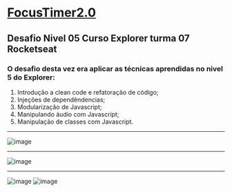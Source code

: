 # [FocusTimer2.0](https://valdeirbarbosa.github.io/FocusTimer2.0/)
## Desafio Nivel 05 Curso Explorer turma 07  Rocketseat
### O desafio desta vez era aplicar as técnicas aprendidas no nivel 5 do Explorer:
1. Introdução a clean code e refatoração de código; 
2. Injeções de dependêndencias; 
3. Modularização de Javascript;
4. Manipulando áudio com Javascript;
5. Manipulação de classes com Javascript. 
***
![image](https://user-images.githubusercontent.com/6127742/226783600-5f3906f8-0fb2-4911-8f83-235a0d28fdca.png)
***
![image](https://user-images.githubusercontent.com/6127742/226783757-62f0a6e6-2e49-4014-a02c-620b7449c330.png)
***
![image](https://user-images.githubusercontent.com/6127742/226783789-693fe460-9c4c-49ca-931c-7bc3d8f1bc48.png)
![image](https://user-images.githubusercontent.com/6127742/226783805-13746228-5ace-4844-92d1-f6f50d510ca6.png)


